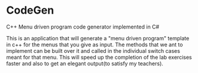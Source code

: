 # CodeGen
C++ Menu driven program code generator implemented in C#

This is an application that will generate a "menu driven program" template in c++ for the menus that you give as input. The methods that we ant to implement can be built over it and called in the individual switch cases meant for that menu. This will speed up the completion of the lab exercises faster and also to get an elegant output(to satisfy my teachers).

